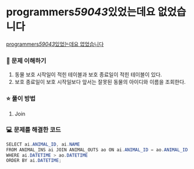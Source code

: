 # programmers*59043*있었는데요 없었습니다

[programmers*59043*있었는데요 없었습니다](https://school.programmers.co.kr/learn/courses/30/lessons/59043)

### 🤔 문제 이해하기

1. 동물 보호 시작일이 적힌 테이블과 보호 종료일이 적힌 테이블이 있다.
2. 보호 종료일이 보호 시작일보다 앞서는 잘못된 동물의 아이디와 이름을 조회한다.

### ⭐ 풀이 방법

1. Join

### 💻 문제를 해결한 코드

```java
SELECT ai.ANIMAL_ID, ai.NAME
FROM ANIMAL_INS ai JOIN ANIMAL_OUTS ao ON ai.ANIMAL_ID = ao.ANIMAL_ID
WHERE ai.DATETIME > ao.DATETIME
ORDER BY ai.DATETIME;
```
